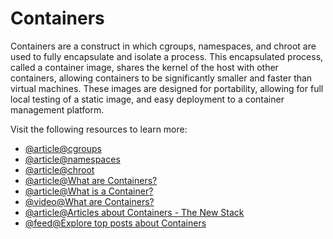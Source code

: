 # Containers

Containers are a construct in which cgroups, namespaces, and chroot are used to fully encapsulate and isolate a process. This encapsulated process, called a container image, shares the kernel of the host with other containers, allowing containers to be significantly smaller and faster than virtual machines. These images are designed for portability, allowing for full local testing of a static image, and easy deployment to a container management platform.

Visit the following resources to learn more:

- [@article@cgroups](https://en.wikipedia.org/wiki/Cgroups)
- [@article@namespaces](https://en.wikipedia.org/wiki/Linux_namespaces)
- [@article@chroot](https://en.wikipedia.org/wiki/Chroot)
- [@article@What are Containers?](https://cloud.google.com/learn/what-are-containers)
- [@article@What is a Container?](https://www.docker.com/resources/what-container/)
- [@video@What are Containers?](https://www.youtube.com/playlist?list=PLawsLZMfND4nz-WDBZIj8-nbzGFD4S9oz)
- [@article@Articles about Containers - The New Stack](https://thenewstack.io/category/containers/)
- [@feed@Explore top posts about Containers](https://app.daily.dev/tags/containers?ref=roadmapsh)

